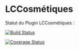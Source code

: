 # LCCosmétiques


Statut du Plugin LCCosmétiques :


[![Build Status](https://travis-ci.org/SchawnnDev/LdCt-Cosmetiques.svg?branch=master)](https://travis-ci.org/SchawnnDev/LdCt-Cosmetiques)

[![Coverage Status](https://coveralls.io/repos/SchawnnDev/LdCt-Cosmetiques/badge.svg?branch=master&service=github)](https://coveralls.io/github/SchawnnDev/LdCt-Cosmetiques?branch=master)
